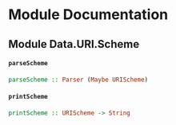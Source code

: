 # Module Documentation

## Module Data.URI.Scheme

#### `parseScheme`

``` purescript
parseScheme :: Parser (Maybe URIScheme)
```


#### `printScheme`

``` purescript
printScheme :: URIScheme -> String
```




